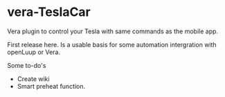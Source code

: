 # vera-TeslaCar
Vera plugin to control your Tesla with same commands as the mobile app.

First release here. Is a usable basis for some automation intergration with openLuup or Vera.

Some to-do's
 * Create wiki
 * Smart preheat function.
